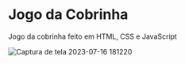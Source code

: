 # Jogo da Cobrinha

Jogo da cobrinha feito em HTML, CSS e JavaScript


![Captura de tela 2023-07-16 181220](https://github.com/JonaThFelix/JogoDaCobrinha/assets/123984244/7ed34440-d46e-4155-ac57-48c645dea86a)




